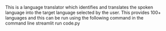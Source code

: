 This is a language translator which identifies and translates the spoken language into the target language selected by the user. This provides 100+ languages and this can be run using the following command in the command line
streamlit run code.py
